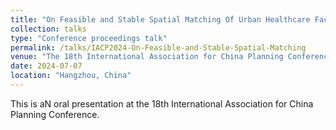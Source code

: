 ```yaml
---
title: "On Feasible and Stable Spatial Matching Of Urban Healthcare Facilities and Population"
collection: talks
type: "Conference proceedings talk"
permalink: /talks/IACP2024-On-Feasible-and-Stable-Spatial-Matching
venue: "The 18th International Association for China Planning Conference"
date: 2024-07-07
location: "Hangzhou, China"
---
```


This is aN oral presentation at the 18th International Association for China Planning Conference.
